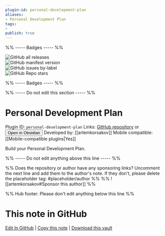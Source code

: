 ```yaml
---
plugin-id: personal-development-plan
aliases:
- Personal Development Plan
tags: 
- 
publish: true
---
```


%% ----- Badges ----- %%

![GitHub all releases](https://img.shields.io/github/downloads/artemkorsakov/personal-development-plan/total?color=573E7A&logo=github&style=for-the-badge)   
![GitHub manifest version](https://img.shields.io/github/manifest-json/v/artemkorsakov/personal-development-plan?color=573E7A&logo=github&style=for-the-badge)   
![GitHub issues by-label](https://img.shields.io/github/issues/artemkorsakov/personal-development-plan/help%20wanted?color=573E7A&logo=github&style=for-the-badge)   
![GitHub Repo stars](https://img.shields.io/github/stars/artemkorsakov/personal-development-plan?color=573E7A&logo=github&style=for-the-badge)

%% ----- Badges ----- %%

%% ----- Do not edit this section ----- %%

# Personal Development Plan

Plugin ID: `personal-development-plan`
Links: [GitHub repository](https://github.com/artemkorsakov/personal-development-plan) or [<button id=HH>Open in Obsidian</button>](obsidian://show-plugin?id=personal-development-plan)
Developed by: [[artemkorsakov]]
Mobile compatible: [[Mobile-compatible plugins|Yes]]

Build your Personal Development Plan.

%% ----- Do not edit anything above this line ----- %% 

%% Does the repository or author have any sponsoring links? Uncomment the next line and add them to the author's note. If they don't, please delete the placeholder tag: #placeholder/author %%
%% ![[artemkorsakov#Sponsor this author]] %%

%% Hub footer: Please don't edit anything below this line %%

# This note in GitHub

<span class="git-footer">[Edit In GitHub](https://github.dev/obsidian-community/obsidian-hub/blob/main/02%20-%20Community%20Expansions/02.05%20All%20Community%20Expansions/Plugins/personal-development-plan.md "git-hub-edit-note") | [Copy this note](https://raw.githubusercontent.com/obsidian-community/obsidian-hub/main/02%20-%20Community%20Expansions/02.05%20All%20Community%20Expansions/Plugins/personal-development-plan.md "git-hub-copy-note") | [Download this vault](https://github.com/obsidian-community/obsidian-hub/archive/refs/heads/main.zip "git-hub-download-vault") </span>
